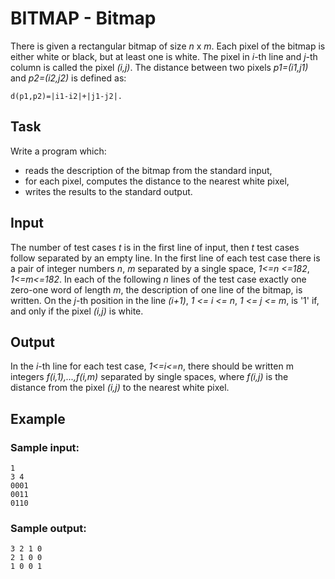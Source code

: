# BITMAP - Bitmap

There is given a rectangular bitmap of size _n_ x _m_. Each pixel of the bitmap is either white or black, but at least one is white. The pixel in _i_-th line and _j_-th column is called the pixel _(i,j)_. The distance between two pixels _p1=(i1,j1)_ and _p2=(i2,j2)_ is defined as:

    d(p1,p2)=|i1-i2|+|j1-j2|.

## Task
Write a program which:

- reads the description of the bitmap from the standard input,
- for each pixel, computes the distance to the nearest white pixel,
- writes the results to the standard output.

## Input
The number of test cases _t_ is in the first line of input, then _t_ test cases follow separated by an empty line. In the first line of each test case there is a pair of integer numbers _n_, _m_ separated by a single space, _1<=n <=182_, _1<=m<=182_. In each of the following _n_ lines of the test case exactly one zero-one word of length _m_, the description of one line of the bitmap, is written. On the _j_-th position in the line _(i+1)_, _1 <= i <= n_, _1 <= j <= m_, is '1' if, and only if the pixel _(i,j)_ is white.

## Output
In the _i_-th line for each test case, _1<=i<=n_, there should be written m integers _f(i,1),...,f(i,m)_ separated by single spaces, where _f(i,j)_ is the distance from the pixel _(i,j)_ to the nearest white pixel.

## Example
### Sample input:

    1
    3 4
    0001
    0011
    0110

### Sample output:

    3 2 1 0
    2 1 0 0
    1 0 0 1
